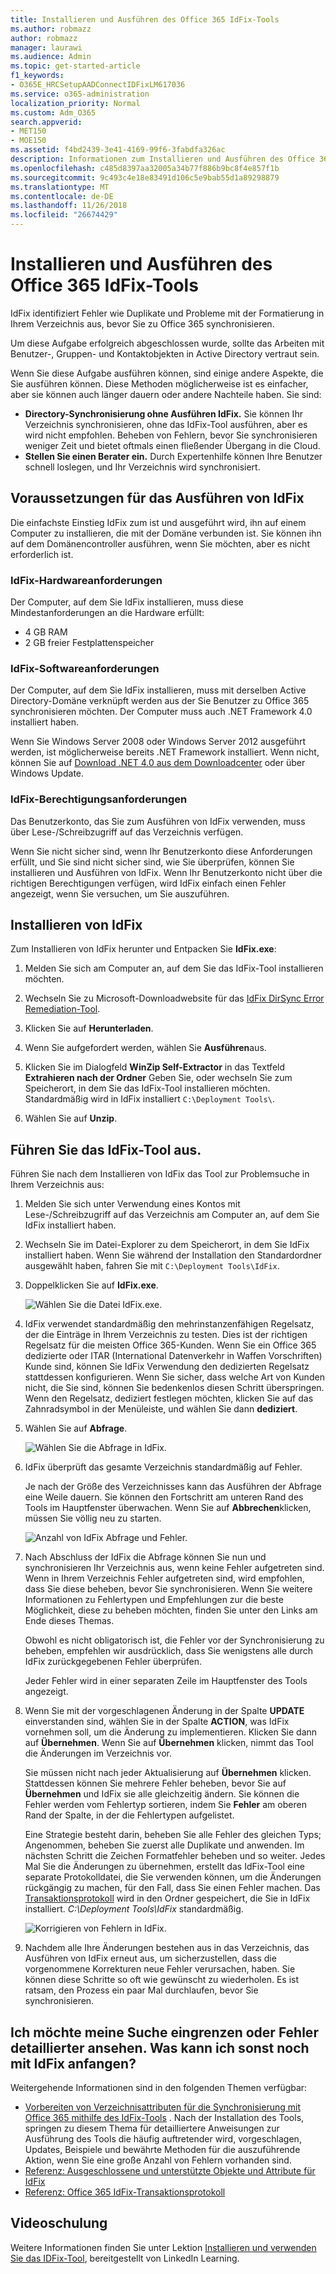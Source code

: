 ```yaml
---
title: Installieren und Ausführen des Office 365 IdFix-Tools
ms.author: robmazz
author: robmazz
manager: laurawi
ms.audience: Admin
ms.topic: get-started-article
f1_keywords:
- O365E_HRCSetupAADConnectIDFixLM617036
ms.service: o365-administration
localization_priority: Normal
ms.custom: Adm_O365
search.appverid:
- MET150
- MOE150
ms.assetid: f4bd2439-3e41-4169-99f6-3fabdfa326ac
description: Informationen zum Installieren und Ausführen des Office 365-IdFix-Tools, die die active Directory-Bereinigung unterstützen, bevor Sie die Synchronisierung mit Office 365 vornehmen.
ms.openlocfilehash: c485d8397aa32005a34b77f886b9bc8f4e857f1b
ms.sourcegitcommit: 9c493c4e18e83491d106c5e9bab55d1a89298879
ms.translationtype: MT
ms.contentlocale: de-DE
ms.lasthandoff: 11/26/2018
ms.locfileid: "26674429"
---
```

# <a name="install-and-run-the-office-365-idfix-tool"></a>Installieren und Ausführen des Office 365 IdFix-Tools

IdFix identifiziert Fehler wie Duplikate und Probleme mit der Formatierung in Ihrem Verzeichnis aus, bevor Sie zu Office 365 synchronisieren. 
  
Um diese Aufgabe erfolgreich abgeschlossen wurde, sollte das Arbeiten mit Benutzer-, Gruppen- und Kontaktobjekten in Active Directory vertraut sein.
  
Wenn Sie diese Aufgabe ausführen können, sind einige andere Aspekte, die Sie ausführen können. Diese Methoden möglicherweise ist es einfacher, aber sie können auch länger dauern oder andere Nachteile haben. Sie sind:
  
- **Directory-Synchronisierung ohne Ausführen IdFix.** Sie können Ihr Verzeichnis synchronisieren, ohne das IdFix-Tool ausführen, aber es wird nicht empfohlen. Beheben von Fehlern, bevor Sie synchronisieren weniger Zeit und bietet oftmals einen fließender Übergang in die Cloud. 
- **Stellen Sie einen Berater ein.** Durch Expertenhilfe können Ihre Benutzer schnell loslegen, und Ihr Verzeichnis wird synchronisiert. 
    
## <a name="what-you-need-to-run-idfix"></a>Voraussetzungen für das Ausführen von IdFix

Die einfachste Einstieg IdFix zum ist und ausgeführt wird, ihn auf einem Computer zu installieren, die mit der Domäne verbunden ist. Sie können ihn auf dem Domänencontroller ausführen, wenn Sie möchten, aber es nicht erforderlich ist.
  
### <a name="idfix-hardware-requirements"></a>IdFix-Hardwareanforderungen

Der Computer, auf dem Sie IdFix installieren, muss diese Mindestanforderungen an die Hardware erfüllt:
  
- 4 GB RAM
- 2 GB freier Festplattenspeicher
    
### <a name="idfix-software-requirements"></a>IdFix-Softwareanforderungen

Der Computer, auf dem Sie IdFix installieren, muss mit derselben Active Directory-Domäne verknüpft werden aus der Sie Benutzer zu Office 365 synchronisieren möchten. Der Computer muss auch .NET Framework 4.0 installiert haben. 
  
Wenn Sie Windows Server 2008 oder Windows Server 2012 ausgeführt werden, ist möglicherweise bereits .NET Framework installiert. Wenn nicht, können Sie auf [Download .NET 4.0 aus dem Downloadcenter](https://go.microsoft.com/fwlink/p/?LinkId=400475) oder über Windows Update. 
  
### <a name="idfix-permissions-requirements"></a>IdFix-Berechtigungsanforderungen

Das Benutzerkonto, das Sie zum Ausführen von IdFix verwenden, muss über Lese-/Schreibzugriff auf das Verzeichnis verfügen.
  
Wenn Sie nicht sicher sind, wenn Ihr Benutzerkonto diese Anforderungen erfüllt, und Sie sind nicht sicher sind, wie Sie überprüfen, können Sie installieren und Ausführen von IdFix. Wenn Ihr Benutzerkonto nicht über die richtigen Berechtigungen verfügen, wird IdFix einfach einen Fehler angezeigt, wenn Sie versuchen, um Sie auszuführen.
  
## <a name="install-idfix"></a>Installieren von IdFix

Zum Installieren von IdFix herunter und Entpacken Sie **IdFix.exe**: 
  
1. Melden Sie sich am Computer an, auf dem Sie das IdFix-Tool installieren möchten.
    
2. Wechseln Sie zu Microsoft-Downloadwebsite für das [IdFix DirSync Error Remediation-Tool](https://go.microsoft.com/fwlink/?linkid=867219).
    
3. Klicken Sie auf **Herunterladen**.
    
4. Wenn Sie aufgefordert werden, wählen Sie **Ausführen**aus.
    
5. Klicken Sie im Dialogfeld **WinZip Self-Extractor** in das Textfeld **Extrahieren nach der Ordner** Geben Sie, oder wechseln Sie zum Speicherort, in dem Sie das IdFix-Tool installieren möchten. Standardmäßig wird in IdFix installiert `C:\Deployment Tools\`. 
    
6. Wählen Sie auf **Unzip**.
    
## <a name="run-the-idfix-tool"></a>Führen Sie das IdFix-Tool aus.

Führen Sie nach dem Installieren von IdFix das Tool zur Problemsuche in Ihrem Verzeichnis aus:
  
1. Melden Sie sich unter Verwendung eines Kontos mit Lese-/Schreibzugriff auf das Verzeichnis am Computer an, auf dem Sie IdFix installiert haben.
    
2. Wechseln Sie im Datei-Explorer zu dem Speicherort, in dem Sie IdFix installiert haben. Wenn Sie während der Installation den Standardordner ausgewählt haben, fahren Sie mit `C:\Deployment Tools\IdFix`.
    
3. Doppelklicken Sie auf **IdFix.exe**. 
    
    ![Wählen Sie die Datei IdFix.exe.](media/a9387bbc-991f-41c2-a500-45e3ce574285.JPG)
  
4. IdFix verwendet standardmäßig den mehrinstanzenfähigen Regelsatz, der die Einträge in Ihrem Verzeichnis zu testen. Dies ist der richtigen Regelsatz für die meisten Office 365-Kunden. Wenn Sie ein Office 365 dedizierte oder ITAR (International Datenverkehr in Waffen Vorschriften) Kunde sind, können Sie IdFix Verwendung den dedizierten Regelsatz stattdessen konfigurieren. Wenn Sie sicher, dass welche Art von Kunden nicht, die Sie sind, können Sie bedenkenlos diesen Schritt überspringen. Wenn den Regelsatz, dediziert festlegen möchten, klicken Sie auf das Zahnradsymbol in der Menüleiste, und wählen Sie dann **dediziert**.
    
5. Wählen Sie auf **Abfrage**.
    
    ![Wählen Sie die Abfrage in IdFix.](media/a07a7aa7-d0ac-4817-8757-946019813a57.JPG)
  
6. IdFix überprüft das gesamte Verzeichnis standardmäßig auf Fehler.
    
    Je nach der Größe des Verzeichnisses kann das Ausführen der Abfrage eine Weile dauern. Sie können den Fortschritt am unteren Rand des Tools im Hauptfenster überwachen. Wenn Sie auf **Abbrechen**klicken, müssen Sie völlig neu zu starten.
    
    ![Anzahl von IdFix Abfrage und Fehler.](media/da0198a0-7d4d-4afe-a256-e82f1330ada5.JPG)
  
7. Nach Abschluss der IdFix die Abfrage können Sie nun und synchronisieren Ihr Verzeichnis aus, wenn keine Fehler aufgetreten sind. Wenn in Ihrem Verzeichnis Fehler aufgetreten sind, wird empfohlen, dass Sie diese beheben, bevor Sie synchronisieren. Wenn Sie weitere Informationen zu Fehlertypen und Empfehlungen zur die beste Möglichkeit, diese zu beheben möchten, finden Sie unter den Links am Ende dieses Themas. 
    
    Obwohl es nicht obligatorisch ist, die Fehler vor der Synchronisierung zu beheben, empfehlen wir ausdrücklich, dass Sie wenigstens alle durch IdFix zurückgegebenen Fehler überprüfen.
    
    Jeder Fehler wird in einer separaten Zeile im Hauptfenster des Tools angezeigt. 
    
8. Wenn Sie mit der vorgeschlagenen Änderung in der Spalte **UPDATE** einverstanden sind, wählen Sie in der Spalte **ACTION**, was IdFix vornehmen soll, um die Änderung zu implementieren. Klicken Sie dann auf **Übernehmen**. Wenn Sie auf **Übernehmen** klicken, nimmt das Tool die Änderungen im Verzeichnis vor.
    
    Sie müssen nicht nach jeder Aktualisierung auf **Übernehmen** klicken. Stattdessen können Sie mehrere Fehler beheben, bevor Sie auf **Übernehmen** und IdFix sie alle gleichzeitig ändern. Sie können die Fehler werden vom Fehlertyp sortieren, indem Sie **Fehler** am oberen Rand der Spalte, in der die Fehlertypen aufgelistet. 
    
    Eine Strategie besteht darin, beheben Sie alle Fehler des gleichen Typs; Angenommen, beheben Sie zuerst alle Duplikate und anwenden. Im nächsten Schritt die Zeichen Formatfehler beheben und so weiter. Jedes Mal Sie die Änderungen zu übernehmen, erstellt das IdFix-Tool eine separate Protokolldatei, die Sie verwenden können, um die Änderungen rückgängig zu machen, für den Fall, dass Sie einen Fehler machen. Das [Transaktionsprotokoll](idfix-transaction-log.md) wird in den Ordner gespeichert, die Sie in IdFix installiert.  _C:\Deployment Tools\IdFix_ standardmäßig. 
    
    ![Korrigieren von Fehlern in IdFix.](media/5f051070-652c-4be7-98bf-312295e32371.png)
  
9. Nachdem alle Ihre Änderungen bestehen aus in das Verzeichnis, das Ausführen von IdFix erneut aus, um sicherzustellen, dass die vorgenommene Korrekturen neue Fehler verursachen, haben. Sie können diese Schritte so oft wie gewünscht zu wiederholen. Es ist ratsam, den Prozess ein paar Mal durchlaufen, bevor Sie synchronisieren.
    
## <a name="i-want-to-refine-my-search-or-dig-deeper-into-the-errors-what-else-can-i-do-with-idfix"></a>Ich möchte meine Suche eingrenzen oder Fehler detaillierter ansehen. Was kann ich sonst noch mit IdFix anfangen?

Weitergehende Informationen sind in den folgenden Themen verfügbar:
  
- [Vorbereiten von Verzeichnisattributen für die Synchronisierung mit Office 365 mithilfe des IdFix-Tools](prepare-directory-attributes-for-synch-with-idfix.md) . Nach der Installation des Tools, springen zu diesem Thema für detailliertere Anweisungen zur Ausführung des Tools die häufig auftretender wird, vorgeschlagen, Updates, Beispiele und bewährte Methoden für die auszuführende Aktion, wenn Sie eine große Anzahl von Fehlern vorhanden sind. 
- [Referenz: Ausgeschlossene und unterstützte Objekte und Attribute für IdFix](idfix-excluded-and-supported-objects-and-attributes.md)  
- [Referenz: Office 365 IdFix-Transaktionsprotokoll](idfix-transaction-log.md)
    
## <a name="video-training"></a>Videoschulung

Weitere Informationen finden Sie unter Lektion [Installieren und verwenden Sie das IDFix-Tool](https://support.office.com/article/install-and-use-the-idfix-tool-4d81d73c-f172-4fd5-8542-f601c0c96aa9?ui=en-US&rs=en-US&ad=US), bereitgestellt von LinkedIn Learning.
  

